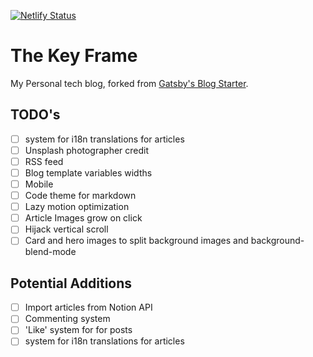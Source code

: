 [![Netlify Status](https://api.netlify.com/api/v1/badges/fa20d50a-d2a8-4938-8ca6-855a04c3f0e6/deploy-status)](https://app.netlify.com/sites/thekeyframe/deploys)

# The Key Frame

My Personal tech blog, forked from [Gatsby's Blog Starter](https://www.gatsbyjs.com/starters/gatsbyjs/gatsby-starter-blog).

## TODO's

- [ ] system for i18n translations for articles
- [ ] Unsplash photographer credit
- [ ] RSS feed
- [ ] Blog template variables widths
- [ ] Mobile
- [ ] Code theme for markdown
- [ ] Lazy motion optimization
- [ ] Article Images grow on click
- [ ] Hijack vertical scroll
- [ ] Card and hero images to split background images and background-blend-mode

## Potential Additions

- [ ] Import articles from Notion API
- [ ] Commenting system
- [ ] 'Like' system for for posts
- [ ] system for i18n translations for articles
